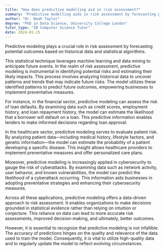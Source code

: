 ```yaml
---
title: "How does predictive modelling aid in risk assessment?"
summary: "Predictive modelling aids in risk assessment by forecasting potential outcomes based on historical data and statistical algorithms."
author: "Dr. Noah Taylor"
degree: "PhD in Data Science, University College London"
tutor_type: "IB Computer Science Tutor"
date: 2024-01-25
---
```


Predictive modeling plays a crucial role in risk assessment by forecasting potential outcomes based on historical data and statistical algorithms.

This statistical technique leverages machine learning and data mining to anticipate future events. In the realm of risk assessment, predictive modeling is instrumental in identifying potential risks and estimating their likely impacts. This process involves analyzing historical data to uncover patterns and trends that may indicate future risks. The model utilizes these identified patterns to predict future outcomes, empowering businesses to implement preventative measures.

For instance, in the financial sector, predictive modeling can assess the risk of loan defaults. By examining data such as credit scores, employment history, and loan repayment history, the model can estimate the likelihood that a borrower will default on a loan. This predictive information enables lenders to make informed decisions regarding loan approval.

In the healthcare sector, predictive modeling serves to evaluate patient risk. By analyzing patient data—including medical history, lifestyle factors, and genetic information—the model can estimate the probability of a patient developing a specific disease. This insight allows healthcare providers to implement preventative measures and offer personalized care plans.

Moreover, predictive modeling is increasingly applied in cybersecurity to gauge the risk of cyberattacks. By examining data such as network activity, user behavior, and known vulnerabilities, the model can predict the likelihood of a cyberattack occurring. This information aids businesses in adopting preventative strategies and enhancing their cybersecurity measures.

Across all these applications, predictive modeling offers a data-driven approach to risk assessment. It enables organizations to make decisions grounded in statistical evidence rather than relying on intuition or conjecture. This reliance on data can lead to more accurate risk assessments, improved decision-making, and ultimately, better outcomes.

However, it is essential to recognize that predictive modeling is not infallible. The accuracy of predictions hinges on the quality and relevance of the data used to train the model. Consequently, it is vital to utilize high-quality data and to regularly update the model to reflect evolving circumstances.
    